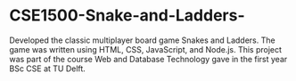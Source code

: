 # CSE1500-Snake-and-Ladders-
Developed the classic multiplayer board game Snakes and Ladders. The game was written using HTML, CSS, JavaScript, and Node.js. This project was part of the course Web and Database Technology gave in the first year BSc CSE at TU Delft.
